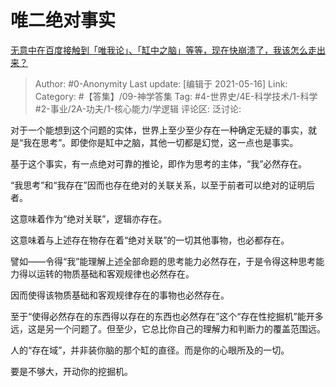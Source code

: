 # 唯二绝对事实
[无意中在百度接触到「唯我论」、「缸中之脑」等等，现在快崩溃了，我该怎么走出来？](https://www.zhihu.com/question/354768936/answer/965400946)

> Author: #0-Anonymity
> Last update: [编辑于 2021-05-16]
> Link:
> Category: #【答集】/09-神学答集
> Tag: #4-世界史/4E-科学技术/1-科学 #2-事业/2A-功夫/1-核心能力/学逻辑
> 评论区:
> 泛讨论:

对于一个能想到这个问题的实体，世界上至少至少存在一种确定无疑的事实，就是“我在思考”。即使你是缸中之脑，其他一切都是幻觉，这一点也是事实。

基于这个事实，有一点绝对可靠的推论，即作为思考的主体，“我”必然存在。

“我思考”和“我存在”因而也存在绝对的关联关系，以至于前者可以绝对的证明后者。

这意味着作为“绝对关联”，逻辑亦存在。

这意味着与上述存在物存在着“绝对关联”的一切其他事物，也必都存在。

譬如——令得“我”能理解上述全部命题的思考能力必然存在，于是令得这种思考能力得以运转的物质基础和客观规律也必然存在。

因而使得该物质基础和客观规律存在的事物也必然存在。

至于“使得必然存在的东西得以存在的东西也必然存在”这个“存在性挖掘机”能开多远，这是另一个问题了。但至少，它总比你自己的理解力和判断力的覆盖范围远。

人的“存在域”，并非装你脑的那个缸的直径。而是你的心眼所及的一切。

要是不够大，开动你的挖掘机。

